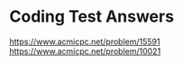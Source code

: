 # Coding Test Answers
 https://www.acmicpc.net/problem/15591
 https://www.acmicpc.net/problem/10021
